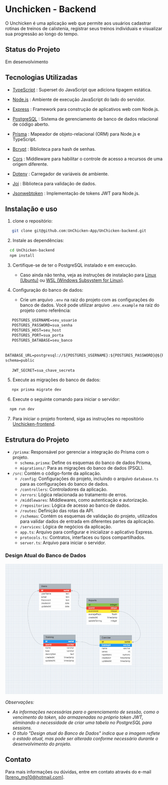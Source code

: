 # Unchicken - Backend

O Unchicken é uma aplicação web que permite aos usuários cadastrar rotinas de treinos de calistenia, registrar seus treinos individuais e visualizar sua progressão ao longo do tempo.

## Status do Projeto

Em desenvolvimento

## Tecnologias Utilizadas

- [TypeScript](https://www.typescriptlang.org/) : Superset do JavaScript que adiciona tipagem estática.
  
- [Node.js](https://nodejs.org/) : Ambiente de execução JavaScript do lado do servidor.

- [Express](https://expressjs.com/) : Framework para construção de aplicativos web com Node.js.

- [PostgreSQL](https://www.postgresql.org/) : Sistema de gerenciamento de banco de dados relacional de código aberto.

- [Prisma](https://www.prisma.io/) : Mapeador de objeto-relacional (ORM) para Node.js e TypeScript.

- [Bcrypt](https://www.npmjs.com/package/bcrypt) : Biblioteca para hash de senhas.

- [Cors](https://www.npmjs.com/package/cors) : Middleware para habilitar o controle de acesso a recursos de uma origem diferente.

- [Dotenv](https://www.npmjs.com/package/dotenv) : Carregador de variáveis de ambiente.

- [Joi](https://joi.dev/) : Biblioteca para validação de dados.

- [Jsonwebtoken](https://www.npmjs.com/package/jsonwebtoken) : Implementação de tokens JWT para Node.js.

## Instalação e uso

1.  clone o repositório:

```bash
   git clone git@github.com:UnChicken-App/UnChicken-backend.git
```

2. Instale as dependências:

```bash
  cd UnChicken-backend
  npm install
```

3. Certifique-se de ter o PostgreSQL instalado e em execução.

   - Caso ainda não tenha, veja as instruções de instalação para [Linux (Ubuntu)](https://www.digitalocean.com/community/tutorials/how-to-install-postgresql-on-ubuntu-20-04-quickstart-pt) ou [WSL (Windows Subsystem for Linux)](https://learn.microsoft.com/pt-br/windows/wsl/tutorials/wsl-database#install-postgresql).

4. Configuração do banco de dados:
   - Crie um arquivo `.env` na raiz do projeto com as configurações do banco de dados. Você pode utilizar arquivo `.env.example` na raiz do projeto como referência:

```env
   POSTGRES_USERNAME=seu_usuario
   POSTGRES_PASSWORD=sua_senha
   POSTGRES_HOST=seu_host
   POSTGRES_PORT=sua_porta
   POSTGRES_DATABASE=seu_banco

   DATABASE_URL=postgresql://${POSTGRES_USERNAME}:${POSTGRES_PASSWORD}@${POSTGRES_HOST}:${POSTGRES_PORT}/${POSTGRES_DATABASE}?schema=public

   JWT_SECRET=sua_chave_secreta
```

5. Execute as migrações do banco de dados:

```bash
   npx prisma migrate dev
```

6. Execute o seguinte comando para iniciar o servidor:

```bash
  npm run dev
```

7. Para iniciar o projeto frontend, siga as instruções no repositório [Unchicken-frontend](https://github.com/UnChicken-App/UnChicken-frontend).

## Estrutura do Projeto

- `/prisma`: Responsável por gerenciar a integração do Prisma com o projeto.
  - `schema.prisma`: Define os esquemas do banco de dados Prisma,
  - `migrations/`: Para as migrações do banco de dados (PSQL).
- `/src`: Contém o código-fonte da aplicação.
  - `/config`: Configurações do projeto, incluindo o arquivo `database.ts` para as configurações do banco de dados.
  - `/controllers`: Controladores da aplicação.
  - `/errors`: Lógica relacionada ao tratamento de erros.
  - `/middlewares`: Middlewares, como autenticação e autorização.
  - `/repositories`: Lógica de acesso ao banco de dados.
  - `/routes`: Definição das rotas da API.
  - `/schemas`: Contém os esquemas de validação do projeto, utilizados para validar dados de entrada em diferentes partes da aplicação.
  - `/services`: Lógica de negócios da aplicação.
  - `app.ts`: Arquivo para configurar e inicializar o aplicativo Express.
  - `protocols.ts`: Contratos, interfaces ou tipos compartilhados.
  - `server.ts`: Arquivo para iniciar o servidor.

### Design Atual do Banco de Dados

![Design do Banco de Dados](images/design_database.jpg)

_Observações:_ 
 - _As informações necessárias para o gerenciamento de sessão, como o vencimento do token, são armazenadas no próprio token JWT, eliminando a necessidade de criar uma tabela no PostgreSQL para sessions._
 - _O título "Design atual do Banco de Dados" indica que a imagem reflete o estado atual, mas pode ser alterada conforme necessário durante o desenvolvimento do projeto._



## Contato

Para mais informações ou dúvidas, entre em contato através do e-mail [breno_mg10@hotmail.com].
